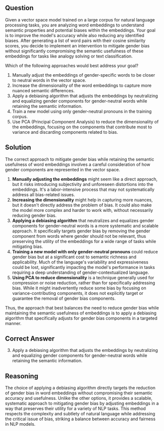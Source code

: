 ## Question
Given a vector space model trained on a large corpus for natural language processing tasks, you are analyzing word embeddings to understand semantic properties and potential biases within the embeddings. Your goal is to improve the model's accuracy while also reducing any identified biases. After generating a list of word pairs with their cosine similarity scores, you decide to implement an intervention to mitigate gender bias without significantly compromising the semantic usefulness of these embeddings for tasks like analogy solving or text classification. 

Which of the following approaches would best address your goal?

1. Manually adjust the embeddings of gender-specific words to be closer to neutral words in the vector space.
2. Increase the dimensionality of the word embeddings to capture more nuanced semantic differences.
3. Apply a debiasing algorithm that adjusts the embeddings by neutralizing and equalizing gender components for gender-neutral words while retaining the semantic information.
4. Train a new model using only gender-neutral pronouns in the training corpus.
5. Use PCA (Principal Component Analysis) to reduce the dimensionality of the embeddings, focusing on the components that contribute most to variance and discarding components related to bias.

## Solution
The correct approach to mitigate gender bias while retaining the semantic usefulness of word embeddings involves a careful consideration of how gender components are represented in the vector space. 

1. **Manually adjusting the embeddings** might seem like a direct approach, but it risks introducing subjectivity and unforeseen distortions into the embeddings. It's a labor-intensive process that may not systematically address all bias-related issues.
2. **Increasing the dimensionality** might help in capturing more nuances, but it doesn't directly address the problem of bias. It could also make the model more complex and harder to work with, without necessarily reducing gender bias.
3. **Applying a debiasing algorithm** that neutralizes and equalizes gender components for gender-neutral words is a more systematic and scalable approach. It specifically targets gender bias by removing the gender component from words where gender should not be relevant, thus preserving the utility of the embeddings for a wide range of tasks while mitigating bias.
4. **Training a new model with only gender-neutral pronouns** could reduce gender bias but at a significant cost to semantic richness and applicability. Much of the language's variability and expressiveness could be lost, significantly impacting the model's performance in tasks requiring a deep understanding of gender-contextualized language.
5. **Using PCA to reduce dimensionality** is a technique generally used for compression or noise reduction, rather than for specifically addressing bias. While it might inadvertently reduce some bias by focusing on variance-contributing components, it does not explicitly target or guarantee the removal of gender bias components.

Thus, the approach that best balances the need to reduce gender bias while maintaining the semantic usefulness of embeddings is to apply a debiasing algorithm that specifically adjusts for gender bias components in a targeted manner.

## Correct Answer
3. Apply a debiasing algorithm that adjusts the embeddings by neutralizing and equalizing gender components for gender-neutral words while retaining the semantic information.

## Reasoning
The choice of applying a debiasing algorithm directly targets the reduction of gender bias in word embeddings without compromising their semantic accuracy and usefulness. Unlike the other options, it provides a scalable, systematic approach to mitigating gender bias by adjusting embeddings in a way that preserves their utility for a variety of NLP tasks. This method respects the complexity and subtlety of natural language while addressing the critical issue of bias, striking a balance between accuracy and fairness in NLP models.